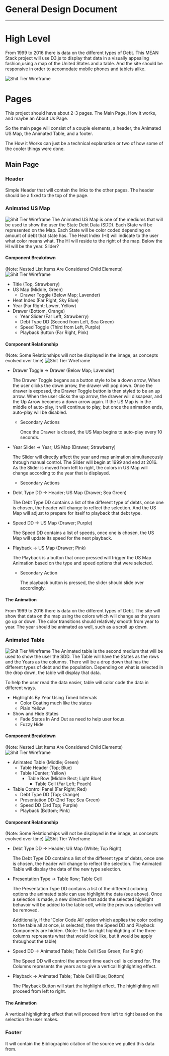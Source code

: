 # General Design Document
------

# High Level
From 1999 to 2016 there is data on the different types of Debt. This MEAN Stack project will use D3.js to display that data in a visually appealing fashion,using a map of the United States and a table. And the site should be responsive in order to accomodate mobile phones and tablets alike. 

![Shit Tier Wireframe](Wireframes/Photos/Wireframes_V1.jpg "Basic Wireframe")


# Pages
This project should have about 2-3 pages. The Main Page, How it works, and maybe an About Us Page. 

So the main page will consist of a couple elements, a header, the Animated US Map, the Animated Table, and a footer. 

The How it Works can just be a technical explanation or two of how some of the cooler things were done.

## Main Page
### Header
Simple Header that will contain the links to the other pages. The header should be a fixed to the top of the page.

### Animated US Map
![Shit Tier Wireframe](Wireframes/Photos/US_State_Debt_Map.jpg "Basic Wireframe")
The Animated US Map is one of the mediums that will be used to show the user the State Debt Data (SDD). Each State will be represented on the Map.
Each State will be color coded depending on amount of debt that state has. The Heat Index (HI) will indicate to the user what color means what. The HI will reside to the right of the map. Below the HI will be the year. Slider?

#### Component Breakdown
(Note: Nested List Items Are Considered Child Elements)
![Shit Tier Wireframe](Wireframes/Component_Breakdown/US_State_Debt_Map_CB.png)
* Title (Top, Strawberry)
* US Map (Middle, Green)
  * Drawer Toggle (Below Map; Lavender)
* Heat Index (Far Right, Sky Blue)
* Year (Far Right; Lower, Yellow)
* Drawer (Bottom, Orange)
  * Year Slider (Far Left, Strawberry)
  * Debt Type DD (Second from Left, Sea Green)
  * Speed Toggle (Third from Left, Purple)
  * Playback Button (Far Right, Pink)


#### Component Relationship
(Note: Some Relationships will not be displayed in the image, as concepts evolved over time)
![Shit Tier Wireframe](Wireframes/Component_Relationship/US_State_Debt_Map_CR.png)
* Drawer Toggle -> Drawer  (Below Map; Lavender)

  The Drawer Toggle begans as a button style to be a down arrow, When the user clicks the down arrow, the drawer will pop down. Once the drawer is exposed, the Drawer Toggle button is then styled to be an up arrow. When the user clicks the up arrow, the drawer will dissapear, and the Up Arrow becomes a down arrow again. If the US Map is in the middle of auto-play, it will continue to play, but once the animation ends, auto-play will be disabled.
  
  * Secondary Actions
  
    Once the Drawer is closed, the US Map begins to auto-play every 10 seconds. 
    
* Year Slider -> Year; US Map (Drawer; Strawberry)

  The Slider will directly affect the year and map animation simultaneously through manual control. The Slider will begin at 1999 and end at 2016. As the Slider is moved from left to right, the colors in US Map will change according to the year that is displayed.
  * Secondary Actions
  
* Debt Type DD -> Header; US Map (Drawer; Sea Green)

  The Debt Type DD contains a list of the different type of debts, once one is chosen, the header will change to reflect the selection. And the US Map will adjust to prepare for itself to playback that debt type.
  
* Speed DD -> US Map (Drawer; Purple)

  The Speed DD contains a list of speeds, once one is chosen, the US Map will update its speed for the next playback.
  
* Playback -> US Map (Drawer; Pink)
  
  The Playback is a button that once pressed will trigger the US Map Animation based on the type and speed options that were selected.
  
  * Secondary Action
    
    The playback button is pressed, the slider should slide over accordingly.

#### The Animation

From 1999 to 2016 there is data on the different types of Debt. The site will show that data on the map using the colors which 
will change as the years go up or down. The color transitions should relatively smooth from year to year. The year should be animated as well, such as a scroll up down.


### Animated Table 
![Shit Tier Wireframe](Wireframes/Photos/Animated_Table.jpg "Basic Wireframe")
The Animated table is the second medium that will be used to show the user the SDD. The Table will have the States as the rows and the Years as the columns. There will be a drop down that has the different types of debt and the population. Depending on what is selected in the drop down, the table will display that data. 

To help the user read the data easier, table will color code the data in different ways. 
* Highlights By Year Using Timed Intervals
  * Color Coating much like the states
  * Plain Yellow
* Show and Hide States 
  * Fade States In And Out as need to help user focus.
  * Fuzzy Hide

#### Component Breakdown
(Note: Nested List Items Are Considered Child Elements)
![Shit Tier Wireframe](Wireframes/Component_Breakdown/Animated_Table_CB.png)
* Animated Table (Middle; Green)
  * Table Header (Top; Blue)
  * Table (Center; Yellow)
    * Table Row (Middle Rect; Light Blue)
      * Table Cell (Far Left; Peach)
* Table Control Panel (Far Right; Red)
  * Debt Type DD (Top; Orange)
  * Presentation DD (2nd Top; Sea Green)
  * Speed DD (3rd Top; Purple)
  * Playback (Bottom; Pink)

#### Component Relationship
(Note: Some Relationships will not be displayed in the image, as concepts evolved over time)
![Shit Tier Wireframe](Wireframes/Component_Relationship/Animated_Table_CR.png)
* Debt Type DD -> Header; US Map (White; Top Right)

  The Debt Type DD contains a list of the different type of debts, once one is chosen, the header will change to reflect the selection. The Animated Table will display the data of the new type selection.
  
* Presentation Type -> Table Row; Table Cell

  The Presentation Type DD contains a list of the different coloring options the animated table can use highlight the data (see above). Once a selection is made, a new directive that adds the selected highlight behavoir will be added to the table cell, while the previous selection will be removed.  

   Additionally, if the 'Color Code All' option which applies the color coding to the table all at once, is selected, then the Speed DD and Playback Components are hidden. (Note: The far right highlighting of the three columns represents what that would look like, but it would be apply throughout the table)
   
* Speed DD -> Animated Table; Table Cell (Sea Green; Far Right)

  The Speed DD will control the amount time each cell is colored for. The Columns represents the years as to give a vertical highlighting effect. 
  
* Playback ->  Animated Table; Table Cell (Blue; Bottom)

  The Playback Button will start the highlight effect. The highlighting will proceed from left to right. 
  
#### The Animation

A vertical highlighting effect that will proceed from left to right based on the selection the user makes.  

### Footer
It will contain the Bibliographic citation of the source we pulled this data from. 

